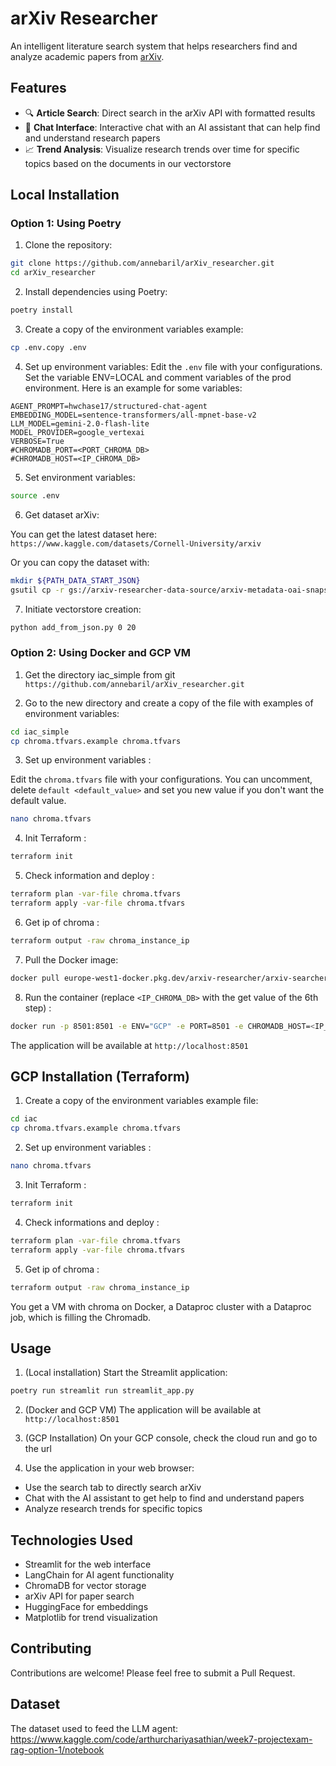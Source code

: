 # arXiv Researcher

An intelligent literature search system that helps researchers find and analyze academic papers from [arXiv](https://arxiv.org/).

## Features

- 🔍 **Article Search**: Direct search in the arXiv API with formatted results
- 💬 **Chat Interface**: Interactive chat with an AI assistant that can help find and understand research papers
- 📈 **Trend Analysis**: Visualize research trends over time for specific topics based on the documents in our vectorstore

## Local Installation 


### Option 1: Using Poetry

1. Clone the repository:
```bash
git clone https://github.com/annebaril/arXiv_researcher.git
cd arXiv_researcher
```

2. Install dependencies using Poetry:
```bash
poetry install
```

3. Create a copy of the environment variables example:
```bash
cp .env.copy .env
```

4. Set up environment variables:
Edit the `.env` file with your configurations. Set the variable ENV=LOCAL and comment variables of the prod environment. Here is an example for some variables:
```
AGENT_PROMPT=hwchase17/structured-chat-agent
EMBEDDING_MODEL=sentence-transformers/all-mpnet-base-v2
LLM_MODEL=gemini-2.0-flash-lite
MODEL_PROVIDER=google_vertexai
VERBOSE=True
#CHROMADB_PORT=<PORT_CHROMA_DB>
#CHROMADB_HOST=<IP_CHROMA_DB>
```

5. Set environment variables:
```bash
source .env
```

6. Get dataset arXiv:

You can get the latest dataset here: `https://www.kaggle.com/datasets/Cornell-University/arxiv`

Or you can copy the dataset with:
```bash
mkdir ${PATH_DATA_START_JSON}
gsutil cp -r gs://arxiv-researcher-data-source/arxiv-metadata-oai-snapshot.json ${PATH_DATA_START_JSON}
```

7. Initiate vectorstore creation:
```bash
python add_from_json.py 0 20
```

### Option 2: Using Docker and GCP VM

1. Get the directory iac_simple from git `https://github.com/annebaril/arXiv_researcher.git`

2. Go to the new directory and create a copy of the file with examples of environment variables:
```bash
cd iac_simple
cp chroma.tfvars.example chroma.tfvars
```

3. Set up environment variables :

Edit the `chroma.tfvars` file with your configurations. You can uncomment, delete `default <default_value>` and set you new value if you don't want the default value.
```bash
nano chroma.tfvars
```

4. Init Terraform :
```bash
terraform init
```

5. Check information and deploy :
```bash
terraform plan -var-file chroma.tfvars
terraform apply -var-file chroma.tfvars
```

6. Get ip of chroma :
```bash
terraform output -raw chroma_instance_ip
```

7. Pull the Docker image:
```bash
docker pull europe-west1-docker.pkg.dev/arxiv-researcher/arxiv-searcher/arxiv-app:latest 
```

8. Run the container (replace `<IP_CHROMA_DB>` with the get value of the 6th step) :
```bash
docker run -p 8501:8501 -e ENV="GCP" -e PORT=8501 -e CHROMADB_HOST=<IP_CHROMA_DB> europe-west1-docker.pkg.dev/arxiv-researcher/arxiv-searcher/arxiv-app:latest
```

The application will be available at `http://localhost:8501`

## GCP Installation (Terraform)

1. Create a copy of the environment variables example file:
```bash
cd iac
cp chroma.tfvars.example chroma.tfvars
```

2. Set up environment variables :
```bash
nano chroma.tfvars
```

3. Init Terraform :
```bash
terraform init
```

4. Check informations and deploy :
```bash
terraform plan -var-file chroma.tfvars
terraform apply -var-file chroma.tfvars
```

5. Get ip of chroma :
```bash
terraform output -raw chroma_instance_ip
```

You get a VM with chroma on Docker, a Dataproc cluster with a Dataproc job, which is filling the Chromadb.

## Usage

1. (Local installation) Start the Streamlit application:
```bash
poetry run streamlit run streamlit_app.py
```

2. (Docker and GCP VM) The application will be available at `http://localhost:8501`

3. (GCP Installation) On your GCP console, check the cloud run and go to the url

4. Use the application in your web browser:
- Use the search tab to directly search arXiv
- Chat with the AI assistant to get help to find and understand papers
- Analyze research trends for specific topics

## Technologies Used

- Streamlit for the web interface
- LangChain for AI agent functionality
- ChromaDB for vector storage
- arXiv API for paper search
- HuggingFace for embeddings
- Matplotlib for trend visualization

## Contributing

Contributions are welcome! Please feel free to submit a Pull Request.


## Dataset
The dataset used to feed the LLM agent: https://www.kaggle.com/code/arthurchariyasathian/week7-projectexam-rag-option-1/notebook



